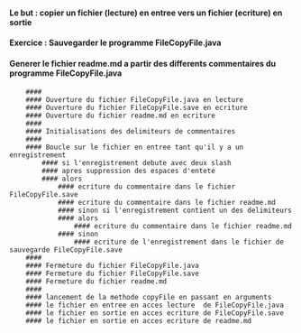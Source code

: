  #### Le but : copier un fichier (lecture) en entree vers un fichier (ecriture) en sortie
 ####
 #### Exercice : Sauvegarder le programme FileCopyFile.java 
 ####            Generer le fichier readme.md a partir des differents commentaires du programme FileCopyFile.java
		####
		#### Ouverture du fichier FileCopyFile.java en lecture
		#### Ouverture du fichier FileCopyFile.save en ecriture
		#### Ouverture du fichier readme.md en ecriture
		####
		#### Initialisations des delimiteurs de commentaires
		####
		#### Boucle sur le fichier en entree tant qu'il y a un enregistrement
			#### si l'enregistrement debute avec deux slash
			#### apres suppression des espaces d'entete
			#### alors
				#### ecriture du commentaire dans le fichier FileCopyFile.save
				#### ecriture du commentaire dans le fichier readme.md
				#### sinon si l'enregistrement contient un des delimiteurs
				#### alors
					#### ecriture du commentaire dans le fichier readme.md
				#### sinon
					#### ecriture de l'enregistrement dans le fichier de sauvegarde FileCopyFile.save
		####
		#### Fermeture du fichier FileCopyFile.java
		#### Fermeture du fichier FileCopyFile.save
		#### Fermeture du fichier readme.md
		####
		#### lancement de la methode copyFile en passant en arguments
		#### le fichier en entree en acces lecture  de FileCopyFile.java
		#### le fichier en sortie en acces ecriture de FileCopyFile.save
		#### le fichier en sortie en acces ecriture de readme.md
